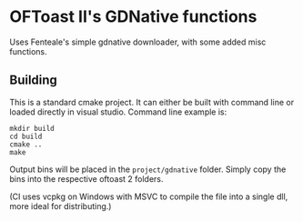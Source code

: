 # OFToast II's GDNative functions

Uses Fenteale's simple gdnative downloader, with some added misc functions.

## Building

This is a standard cmake project. It can either be built with command line or loaded directly in visual studio. Command line example is:

```
mkdir build
cd build
cmake ..
make
```

Output bins will be placed in the `project/gdnative` folder. Simply copy the bins into the respective oftoast 2 folders.

(CI uses vcpkg on Windows with MSVC to compile the file into a single dll, more ideal for distributing.)
